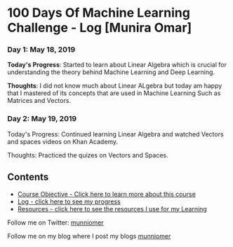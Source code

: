 # 100 Days Of Machine Learning Challenge - Log [Munira Omar]

### Day 1: May 18, 2019

**Today's Progress**: Started to learn about Linear Algebra which is crucial for understanding the theory behind Machine Learning and Deep Learning.

**Thoughts**: I did not know much about Linear ALgebra but today am happy that I mastered of its concepts that are used in Machine Learning Such as Matrices and Vectors.

### Day 2: May 19, 2019
Today's Progress: Continued learning Linear Algebra and watched Vectors and spaces videos on Khan Academy.

Thoughts: Practiced the quizes on Vectors and Spaces.

## Contents

* [Course Objective - Click here to learn more about this course](course-objective.md)
* [Log - click here to see my progress](log.md)
* [Resources - click here to see the resources I use for my Learning](resources.md)


Follow me on Twitter: [munniomer](https://twitter.com/munniomer)

Follow me on my blog where I post my blogs [munniomer](https://munniomer.wordpress.com/)


